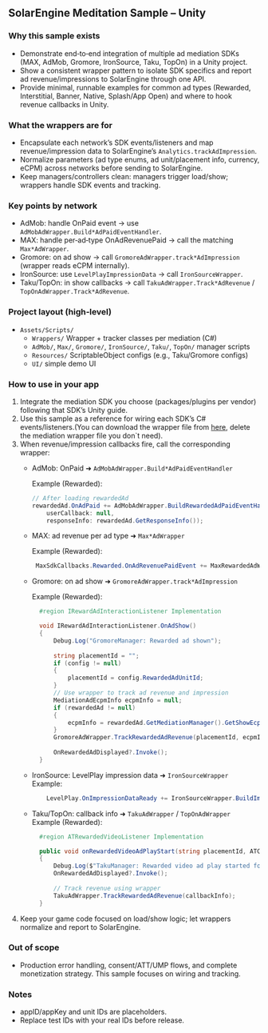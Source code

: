 ## SolarEngine Meditation Sample – Unity

### Why this sample exists

- Demonstrate end‑to‑end integration of multiple ad mediation SDKs (MAX, AdMob, Gromore, IronSource, Taku, TopOn) in a Unity project.
- Show a consistent wrapper pattern to isolate SDK specifics and report ad revenue/impressions to SolarEngine through one API.
- Provide minimal, runnable examples for common ad types (Rewarded, Interstitial, Banner, Native, Splash/App Open) and where to hook revenue callbacks in Unity.

### What the wrappers are for

- Encapsulate each network’s SDK events/listeners and map revenue/impression data to SolarEngine’s `Analytics.trackAdImpression`.
- Normalize parameters (ad type enums, ad unit/placement info, currency, eCPM) across networks before sending to SolarEngine.
- Keep managers/controllers clean: managers trigger load/show; wrappers handle SDK events and tracking.

### Key points by network

- AdMob: handle OnPaid event → use `AdMobAdWrapper.Build*AdPaidEventHandler`.
- MAX: handle per‑ad‑type OnAdRevenuePaid → call the matching `Max*AdWrapper`.
- Gromore: on ad show → call `GromoreAdWrapper.track*AdImpression` (wrapper reads eCPM internally).
- IronSource: use `LevelPlayImpressionData` → call `IronSourceWrapper`.
- Taku/TopOn: in show callbacks → call `TakuAdWrapper.Track*AdRevenue` / `TopOnAdWrapper.Track*AdRevenue`.

### Project layout (high‑level)

- `Assets/Scripts/`
  - `Wrappers/` Wrapper + tracker classes per mediation (C#)
  - `AdMob/`, `Max/`, `Gromore/`, `IronSource/`, `Taku/`, `TopOn/` manager scripts
  - `Resources/` ScriptableObject configs (e.g., Taku/Gromore configs)
  - `UI/` simple demo UI

### How to use in your app

1) Integrate the mediation SDK you choose (packages/plugins per vendor) following that SDK’s Unity guide.
2) Use this sample as a reference for wiring each SDK’s C# events/listeners.(You can download the wrapper file from [here](https://github.com/solarengine-sdk/SolarEngineMeditationSample-Unity/blob/main/Wrappers.zip), delete the mediation wrapper file you don`t need).
3) When revenue/impression callbacks fire, call the corresponding wrapper:
   - AdMob: OnPaid ➜ `AdMobAdWrapper.Build*AdPaidEventHandler`
     
     Example (Rewarded):
     ```csharp   
     // After loading rewardedAd
     rewardedAd.OnAdPaid += AdMobAdWrapper.BuildRewardedAdPaidEventHandler(
         userCallback: null,
         responseInfo: rewardedAd.GetResponseInfo());
     ```
   - MAX: ad revenue per ad type ➜ `Max*AdWrapper`
     
     Example (Rewarded):
     ```csharp
      MaxSdkCallbacks.Rewarded.OnAdRevenuePaidEvent += MaxRewardedAdWrapper.BuildAdRevenueHandler(OnAdRevenuePaid);    
     ```
   - Gromore: on ad show ➜ `GromoreAdWrapper.track*AdImpression`

      Example (Rewarded):
      ```csharp
        #region IRewardAdInteractionListener Implementation

        void IRewardAdInteractionListener.OnAdShow()
        {
            Debug.Log("GromoreManager: Rewarded ad shown");
            
            string placementId = "";
            if (config != null)
            {
                placementId = config.RewardedAdUnitId;
            }
            // Use wrapper to track ad revenue and impression
            MediationAdEcpmInfo ecpmInfo = null;
            if (rewardedAd != null)
            {
                ecpmInfo = rewardedAd.GetMediationManager().GetShowEcpm();
            }
            GromoreAdWrapper.TrackRewardedAdRevenue(placementId, ecpmInfo);
            
            OnRewardedAdDisplayed?.Invoke();
        }
        ```
   - IronSource: LevelPlay impression data ➜ `IronSourceWrapper`
      Example:
      ```csharp
          LevelPlay.OnImpressionDataReady += IronSourceWrapper.BuildImpressionDataHandler();
      ```
   - Taku/TopOn: callback info ➜ `TakuAdWrapper` / `TopOnAdWrapper`
      Example (Rewarded):

      ```csharp
        #region ATRewardedVideoListener Implementation

        public void onRewardedVideoAdPlayStart(string placementId, ATCallbackInfo callbackInfo)
        {
            Debug.Log($"TakuManager: Rewarded video ad play started for placement: {placementId}");
            OnRewardedAdDisplayed?.Invoke();
            
            // Track revenue using wrapper
            TakuAdWrapper.TrackRewardedAdRevenue(callbackInfo);
        }
      ```
4) Keep your game code focused on load/show logic; let wrappers normalize and report to SolarEngine.

### Out of scope

- Production error handling, consent/ATT/UMP flows, and complete monetization strategy. This sample focuses on wiring and tracking.

### Notes

- appID/appKey and unit IDs are placeholders.
- Replace test IDs with your real IDs before release.


